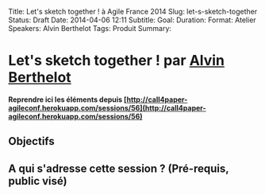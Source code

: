 Title: Let's sketch together ! à Agile France 2014 
Slug: let-s-sketch-together
Status: Draft
Date: 2014-04-06 12:11
Subtitle: 
Goal: 
Duration: 
Format: Atelier
Speakers: Alvin Berthelot
Tags: Produit
Summary: 


# Let's sketch together ! par [Alvin Berthelot](../bios/alvin-berthelot.html)

**Reprendre ici les éléments depuis [http://call4paper-agileconf.herokuapp.com/sessions/56](http://call4paper-agileconf.herokuapp.com/sessions/56)**
## Objectifs

## A qui s'adresse cette session ? (Pré-requis, public visé)


